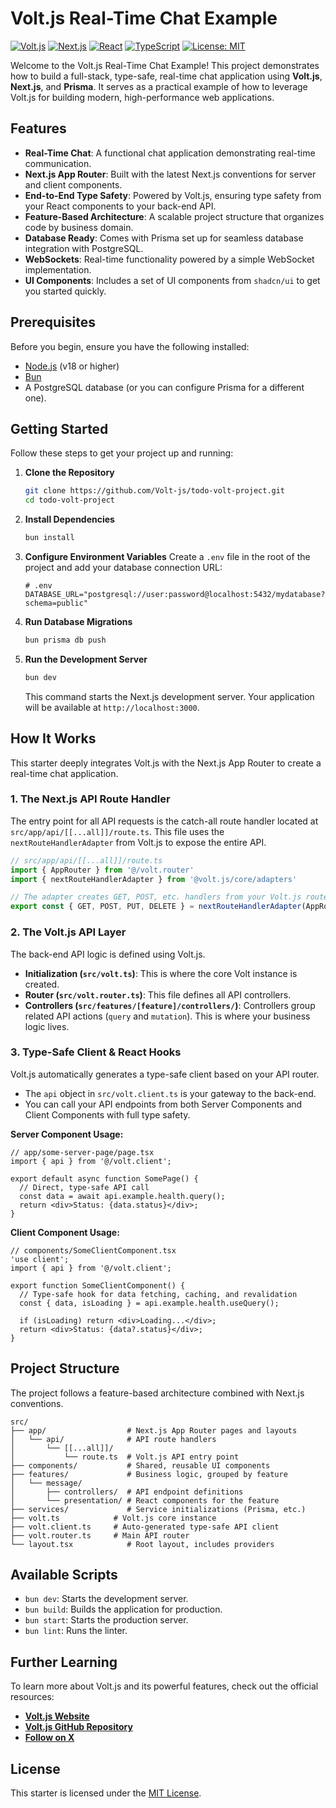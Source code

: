 # Volt.js Real-Time Chat Example

[![Volt.js](https://img.shields.io/badge/Volt.js-v1-blue.svg)](https://voltjs.com/)
[![Next.js](https://img.shields.io/badge/Next.js-14-blue.svg)](https://nextjs.org/)
[![React](https://img.shields.io/badge/React-18-blue.svg)](https://reactjs.org/)
[![TypeScript](https://img.shields.io/badge/TypeScript-5.0%2B-blue.svg)](https://www.typescriptlang.org/)
[![License: MIT](https://img.shields.io/badge/License-MIT-yellow.svg)](https://opensource.org/licenses/MIT)

Welcome to the Volt.js Real-Time Chat Example! This project demonstrates how to build a full-stack, type-safe, real-time chat application using **Volt.js**, **Next.js**, and **Prisma**. It serves as a practical example of how to leverage Volt.js for building modern, high-performance web applications.

## Features

-   **Real-Time Chat**: A functional chat application demonstrating real-time communication.
-   **Next.js App Router**: Built with the latest Next.js conventions for server and client components.
-   **End-to-End Type Safety**: Powered by Volt.js, ensuring type safety from your React components to your back-end API.
-   **Feature-Based Architecture**: A scalable project structure that organizes code by business domain.
-   **Database Ready**: Comes with Prisma set up for seamless database integration with PostgreSQL.
-   **WebSockets**: Real-time functionality powered by a simple WebSocket implementation.
-   **UI Components**: Includes a set of UI components from `shadcn/ui` to get you started quickly.

## Prerequisites

Before you begin, ensure you have the following installed:

-   [Node.js](https://nodejs.org/en) (v18 or higher)
-   [Bun](https://bun.sh/)
-   A PostgreSQL database (or you can configure Prisma for a different one).

## Getting Started

Follow these steps to get your project up and running:

1.  **Clone the Repository**
    ```bash
    git clone https://github.com/Volt-js/todo-volt-project.git
    cd todo-volt-project
    ```

2.  **Install Dependencies**
    ```bash
    bun install
    ```

3.  **Configure Environment Variables**
    Create a `.env` file in the root of the project and add your database connection URL:

    ```env
    # .env
    DATABASE_URL="postgresql://user:password@localhost:5432/mydatabase?schema=public"
    ```

4.  **Run Database Migrations**
    ```bash
    bun prisma db push
    ```

5.  **Run the Development Server**
    ```bash
    bun dev
    ```
    This command starts the Next.js development server. Your application will be available at `http://localhost:3000`.

## How It Works

This starter deeply integrates Volt.js with the Next.js App Router to create a real-time chat application.

### 1. The Next.js API Route Handler

The entry point for all API requests is the catch-all route handler located at `src/app/api/[[...all]]/route.ts`. This file uses the `nextRouteHandlerAdapter` from Volt.js to expose the entire API.

```typescript
// src/app/api/[[...all]]/route.ts
import { AppRouter } from '@/volt.router'
import { nextRouteHandlerAdapter } from '@volt.js/core/adapters'

// The adapter creates GET, POST, etc. handlers from your Volt.js router.
export const { GET, POST, PUT, DELETE } = nextRouteHandlerAdapter(AppRouter)
```

### 2. The Volt.js API Layer

The back-end API logic is defined using Volt.js.

-   **Initialization (`src/volt.ts`)**: This is where the core Volt instance is created.
-   **Router (`src/volt.router.ts`)**: This file defines all API controllers.
-   **Controllers (`src/features/[feature]/controllers/`)**: Controllers group related API actions (`query` and `mutation`). This is where your business logic lives.

### 3. Type-Safe Client & React Hooks

Volt.js automatically generates a type-safe client based on your API router.

-   The `api` object in `src/volt.client.ts` is your gateway to the back-end.
-   You can call your API endpoints from both Server Components and Client Components with full type safety.

**Server Component Usage:**

```tsx
// app/some-server-page/page.tsx
import { api } from '@/volt.client';

export default async function SomePage() {
  // Direct, type-safe API call
  const data = await api.example.health.query();
  return <div>Status: {data.status}</div>;
}
```

**Client Component Usage:**

```tsx
// components/SomeClientComponent.tsx
'use client';
import { api } from '@/volt.client';

export function SomeClientComponent() {
  // Type-safe hook for data fetching, caching, and revalidation
  const { data, isLoading } = api.example.health.useQuery();

  if (isLoading) return <div>Loading...</div>;
  return <div>Status: {data?.status}</div>;
}
```

## Project Structure

The project follows a feature-based architecture combined with Next.js conventions.

```
src/
├── app/                  # Next.js App Router pages and layouts
│   └── api/              # API route handlers
│       └── [[...all]]/
│           └── route.ts  # Volt.js API entry point
├── components/           # Shared, reusable UI components
├── features/             # Business logic, grouped by feature
│   └── message/
│       ├── controllers/  # API endpoint definitions
│       └── presentation/ # React components for the feature
├── services/             # Service initializations (Prisma, etc.)
├── volt.ts            # Volt.js core instance
├── volt.client.ts     # Auto-generated type-safe API client
├── volt.router.ts     # Main API router
└── layout.tsx            # Root layout, includes providers
```

## Available Scripts

-   `bun dev`: Starts the development server.
-   `bun build`: Builds the application for production.
-   `bun start`: Starts the production server.
-   `bun lint`: Runs the linter.

## Further Learning

To learn more about Volt.js and its powerful features, check out the official resources:

-   **[Volt.js Website](https://voltjs.com/)**
-   **[Volt.js GitHub Repository](https://github.com/Volt-js/volt.js)**
-   **[Follow on X](https://x.com/VoltJs)**

## License

This starter is licensed under the [MIT License](LICENSE).